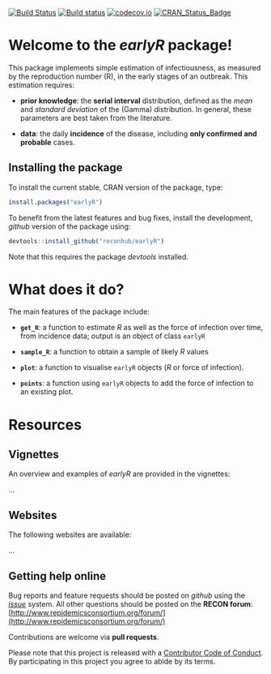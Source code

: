 
[![Build Status](https://travis-ci.org/reconhub/earlyR.svg?branch=master)](https://travis-ci.org/reconhub/earlyR)
[![Build status](https://ci.appveyor.com/api/projects/status/spq4patqkwrtlcgt/branch/master?svg=true)](https://ci.appveyor.com/project/thibautjombart/earlyr/branch/master)
[![codecov.io](https://codecov.io/github/reconhub/earlyR/coverage.svg?branch=master)](https://codecov.io/github/reconhub/earlyR?branch=master)
[![CRAN_Status_Badge](http://www.r-pkg.org/badges/version/earlyR)](https://cran.r-project.org/package=earlyR)

# Welcome to the *earlyR* package!

This package implements simple estimation of infectiousness, as measured by the
reproduction number (R), in the early stages of an outbreak. This estimation requires:

- **prior knowledge**: the **serial interval** distribution, defined as the *mean* and
*standard deviation* of the (Gamma) distribution. In general, these parameters
are best taken from the literature.

- **data**: the daily **incidence** of the disease, including **only confirmed
    and probable** cases.



## Installing the package

To install the current stable, CRAN version of the package, type:

```r
install.packages("earlyR")
```

To benefit from the latest features and bug fixes, install the development,
*github* version of the package using:


```r
devtools::install_github("reconhub/earlyR")
```

Note that this requires the package *devtools* installed.


# What does it do?

The main features of the package include:

- **`get_R`**: a function to estimate *R* as well as the force of infection over
    time, from incidence data; output is an object of class `earlyR`

- **`sample_R`**: a function to obtain a sample of likely *R* values

- **`plot`**: a function to visualise `earlyR` objects (*R* or force of infection).

- **`points`**: a function using `earlyR` objects to add the force of infection
    to an existing plot.


# Resources

## Vignettes

An overview and examples of *earlyR* are provided in the vignettes:

...

## Websites

The following websites are available:

...

## Getting help online

Bug reports and feature requests should be posted on *github* using the [*issue*](http://github.com/reconhub/earlyR/issues) system. All other questions should be posted on the **RECON forum**: <br>
[http://www.repidemicsconsortium.org/forum/](http://www.repidemicsconsortium.org/forum/)

Contributions are welcome via **pull requests**.

Please note that this project is released with a [Contributor Code of Conduct](CONDUCT.md). By participating in this project you agree to abide by its terms.

